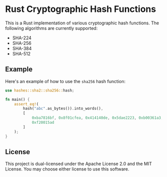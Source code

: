 # Rust Cryptographic Hash Functions

This is a Rust implementation of various cryptographic hash functions. The following algorithms are currently supported:

* SHA-224
* SHA-256
* SHA-384
* SHA-512

## Example

Here's an example of how to use the `sha256` hash function:

```rust
use hashes::sha2::sha256::hash;

fn main() {
    assert_eq!(
        hash("abc".as_bytes()).into_words(),
        [
            0xba7816bf, 0x8f01cfea, 0x414140de, 0x5dae2223, 0xb00361a3, 0x96177a9c, 0xb410ff61,
            0xf20015ad
        ]
    );
}
```

## License

This project is dual-licensed under the Apache License 2.0 and the MIT License. You may choose either license to use this software.
